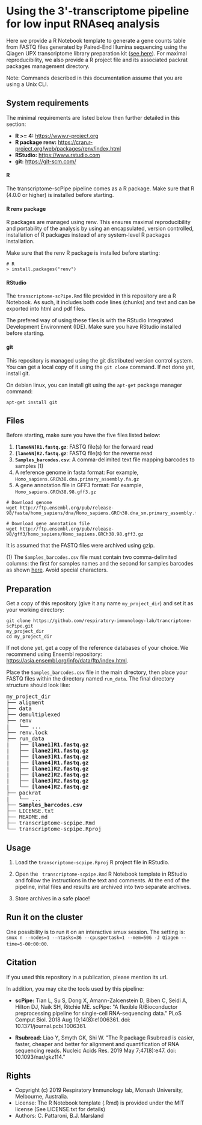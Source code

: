 Using the 3'-transcriptome pipeline for low input RNAseq analysis
=================================================================

Here we provide a R Notebook template to generate a gene counts table from FASTQ files generated by Paired-End Illumina sequencing using the Qiagen UPX transcriptome library preparation kit (<a href="https://www.qiagen.com/au/products/discovery-and-translational-research/next-generation-sequencing/rna-sequencing/three-rnaseq/qiaseq-upx-3-transcriptome-kits/#orderinginformation" target="_blank">see here</a>). For maximal reproducibility, we also provide a R project file and its associated packrat packages management directory.

Note: Commands described in this documentation assume that you are using a Unix CLI.

## System requirements

The minimal requirements are listed below then further detailed in this section:

* **R >= 4:** https://www.r-project.org
* **R package renv:** https://cran.r-project.org/web/packages/renv/index.html
* **RStudio:** https://www.rstudio.com
* **git:** https://git-scm.com/

#### R

The transcriptome-scPipe pipeline comes as a R package. Make sure that R (4.0.0 or higher) is installed before starting.

#### R renv package

R packages are managed using renv. This ensures maximal reproducibility and portability of the analysis by using an encapsulated, version controlled, installation of R packages instead of any system-level R packages installation.

Make sure that the renv R package is installed before starting:

```
# R
> install.packages("renv")
```

#### RStudio

The `transcriptome-scPipe.Rmd` file provided in this repository are a R Notebook. As such, it includes both code lines (chunks) and text and can be exported into html and pdf files.

The prefered way of using these files is with the RStudio Integrated Development Environment (IDE). Make sure you have RStudio installed before starting.

#### git

This repository is managed using the git distributed version control system. You can get a local copy of it using the `git clone` command.
If not done yet, install git.

On debian linux, you can install git using the `apt-get` package manager command:
```
apt-get install git
```

## Files

Before starting, make sure you have the five files listed below:

1. **`[laneNN]R1.fastq.gz`**: FASTQ file(s) for the forward read
2. **`[laneNN]R2.fastq.gz`**: FASTQ file(s) for the reverse read
3. **`Samples_barcodes.csv`**: A comma-delimited text file mapping barcodes to samples (1)
4. A reference genome in fasta format: For example, `Homo_sapiens.GRCh38.dna.primary_assembly.fa.gz`
5. A gene annotation file in GFF3 format: For example, `Homo_sapiens.GRCh38.98.gff3.gz`

```
# Download genome
wget http://ftp.ensembl.org/pub/release-98/fasta/homo_sapiens/dna/Homo_sapiens.GRCh38.dna_sm.primary_assembly.fa.gz

# Download gene annotation file
wget http://ftp.ensembl.org/pub/release-98/gff3/homo_sapiens/Homo_sapiens.GRCh38.98.gff3.gz
```

It is assumed that the FASTQ files were archived using gzip.

(1) The `Samples_barcodes.csv` file must contain two comma-delimited columns: the first for samples names and the second for samples barcodes as shown <a href="https://drive.google.com/file/d/1MQtRGfdJSjdvb8NeWTaA8_fcV82NiDZm/view?usp=sharing" target="_blank">here</a>. Avoid special characters.

## Preparation

Get a copy of this repository (give it any name `my_project_dir`) and set it as your working directory:
```
git clone https://github.com/respiratory-immunology-lab/trancriptome-scPipe.git
my_project_dir
cd my_project_dir
```
If not done yet, get a copy of the reference databases of your choice. We recommend using Ensembl repository: https://asia.ensembl.org/info/data/ftp/index.html.

Place the `Samples_barcodes.csv` file in the main directory, then place your FASTQ files within the directory named `run_data`.
The final directory structure should look like:
<pre>
my_project_dir
├── aligment
├── data
├── demultiplexed
├── renv
|   └── ...
├── renv.lock
├── run_data
|   ├── <b>[lane1]R1.fastq.gz</b>
|   ├── <b>[lane2]R1.fastq.gz</b>
|   ├── <b>[lane3]R1.fastq.gz</b>
|   ├── <b>[lane4]R1.fastq.gz</b>
|   ├── <b>[lane1]R2.fastq.gz</b>
|   ├── <b>[lane2]R2.fastq.gz</b>
|   ├── <b>[lane3]R2.fastq.gz</b>
|   └── <b>[lane4]R2.fastq.gz</b>
├── packrat
|   └── ...
├── <b>Samples_barcodes.csv</b>
├── LICENSE.txt
├── README.md
├── transcriptome-scpipe.Rmd
└── transcriptome-scpipe.Rproj
</pre>

## Usage

1. Load the `transcriptome-scpipe.Rproj` R project file in RStudio.

2. Open the ` transcriptome-scpipe.Rmd` R Notebook template in RStudio and follow the instructions in the text and comments. At the end of the pipeline, inital files and results are archived into two separate archives. 

3. Store archives in a safe place!

## Run it on the cluster

One possibility is to run it on an interactive smux session. The setting is: `smux n --nodes=1 --ntasks=36 --cpuspertask=1 --mem=50G -J Qiagen --time=5-00:00:00`.

## Citation

If you used this repository in a publication, please mention its url.

In addition, you may cite the tools used by this pipeline:

* **scPipe:** Tian L, Su S, Dong X, Amann-Zalcenstein D, Biben C, Seidi A, Hilton DJ, Naik
SH, Ritchie ME. scPipe: "A flexible R/Bioconductor preprocessing pipeline for
single-cell RNA-sequencing data." PLoS Comput Biol. 2018 Aug 10;14(8):e1006361.
doi: 10.1371/journal.pcbi.1006361.

* **Rsubread:** Liao Y, Smyth GK, Shi W. "The R package Rsubread is easier, faster, cheaper and
better for alignment and quantification of RNA sequencing reads. Nucleic Acids
Res. 2019 May 7;47(8):e47. doi: 10.1093/nar/gkz114."

## Rights

* Copyright (c) 2019 Respiratory Immunology lab, Monash University, Melbourne, Australia.
* License: The R Notebook template (.Rmd) is provided under the MIT license (See LICENSE.txt for details)
* Authors: C. Pattaroni, B.J. Marsland
